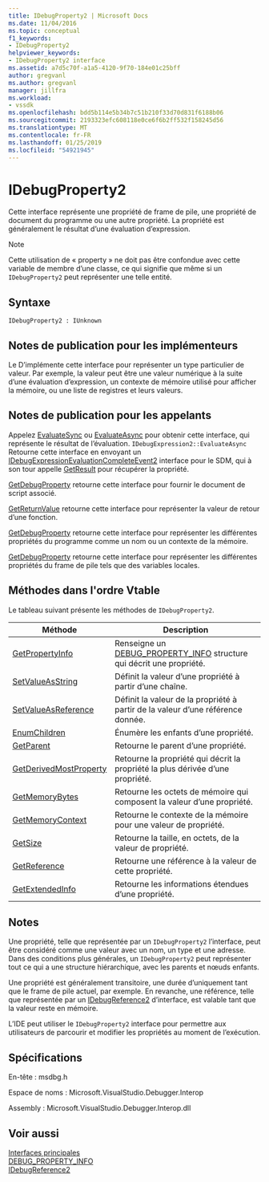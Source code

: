 ```yaml
---
title: IDebugProperty2 | Microsoft Docs
ms.date: 11/04/2016
ms.topic: conceptual
f1_keywords:
- IDebugProperty2
helpviewer_keywords:
- IDebugProperty2 interface
ms.assetid: a7d5c70f-a1a5-4120-9f70-184e01c25bff
author: gregvanl
ms.author: gregvanl
manager: jillfra
ms.workload:
- vssdk
ms.openlocfilehash: bdd5b114e5b34b7c51b210f33d70d831f6188b06
ms.sourcegitcommit: 2193323efc608118e0ce6f6b2ff532f158245d56
ms.translationtype: MT
ms.contentlocale: fr-FR
ms.lasthandoff: 01/25/2019
ms.locfileid: "54921945"
---
```

# <a name="idebugproperty2"></a>IDebugProperty2
Cette interface représente une propriété de frame de pile, une propriété de document du programme ou une autre propriété. La propriété est généralement le résultat d’une évaluation d’expression.  
  
> [!NOTE]
>  Cette utilisation de « property » ne doit pas être confondue avec cette variable de membre d’une classe, ce qui signifie que même si un `IDebugProperty2` peut représenter une telle entité.  
  
## <a name="syntax"></a>Syntaxe  
  
```  
IDebugProperty2 : IUnknown  
```  
  
## <a name="notes-for-implementers"></a>Notes de publication pour les implémenteurs  
 Le D’implémente cette interface pour représenter un type particulier de valeur. Par exemple, la valeur peut être une valeur numérique à la suite d’une évaluation d’expression, un contexte de mémoire utilisé pour afficher la mémoire, ou une liste de registres et leurs valeurs.  
  
## <a name="notes-for-callers"></a>Notes de publication pour les appelants  
 Appelez [EvaluateSync](../../../extensibility/debugger/reference/idebugexpression2-evaluatesync.md) ou [EvaluateAsync](../../../extensibility/debugger/reference/idebugexpression2-evaluateasync.md) pour obtenir cette interface, qui représente le résultat de l’évaluation. `IDebugExpression2::EvaluateAsync` Retourne cette interface en envoyant un [IDebugExpressionEvaluationCompleteEvent2](../../../extensibility/debugger/reference/idebugexpressionevaluationcompleteevent2.md) interface pour le SDM, qui à son tour appelle [GetResult](../../../extensibility/debugger/reference/idebugexpressionevaluationcompleteevent2-getresult.md) pour récupérer la propriété.  
  
 [GetDebugProperty](../../../extensibility/debugger/reference/idebugpropertycreateevent2-getdebugproperty.md) retourne cette interface pour fournir le document de script associé.  
  
 [GetReturnValue](../../../extensibility/debugger/reference/idebugreturnvalueevent2-getreturnvalue.md) retourne cette interface pour représenter la valeur de retour d’une fonction.  
  
 [GetDebugProperty](../../../extensibility/debugger/reference/idebugprogram2-getdebugproperty.md) retourne cette interface pour représenter les différentes propriétés du programme comme un nom ou un contexte de la mémoire.  
  
 [GetDebugProperty](../../../extensibility/debugger/reference/idebugstackframe2-getdebugproperty.md) retourne cette interface pour représenter les différentes propriétés du frame de pile tels que des variables locales.  
  
## <a name="methods-in-vtable-order"></a>Méthodes dans l'ordre Vtable  
 Le tableau suivant présente les méthodes de `IDebugProperty2`.  
  
|Méthode|Description|  
|------------|-----------------|  
|[GetPropertyInfo](../../../extensibility/debugger/reference/idebugproperty2-getpropertyinfo.md)|Renseigne un [DEBUG_PROPERTY_INFO](../../../extensibility/debugger/reference/debug-property-info.md) structure qui décrit une propriété.|  
|[SetValueAsString](../../../extensibility/debugger/reference/idebugproperty2-setvalueasstring.md)|Définit la valeur d’une propriété à partir d’une chaîne.|  
|[SetValueAsReference](../../../extensibility/debugger/reference/idebugproperty2-setvalueasreference.md)|Définit la valeur de la propriété à partir de la valeur d’une référence donnée.|  
|[EnumChildren](../../../extensibility/debugger/reference/idebugproperty2-enumchildren.md)|Énumère les enfants d’une propriété.|  
|[GetParent](../../../extensibility/debugger/reference/idebugproperty2-getparent.md)|Retourne le parent d’une propriété.|  
|[GetDerivedMostProperty](../../../extensibility/debugger/reference/idebugproperty2-getderivedmostproperty.md)|Retourne la propriété qui décrit la propriété la plus dérivée d’une propriété.|  
|[GetMemoryBytes](../../../extensibility/debugger/reference/idebugproperty2-getmemorybytes.md)|Retourne les octets de mémoire qui composent la valeur d’une propriété.|  
|[GetMemoryContext](../../../extensibility/debugger/reference/idebugproperty2-getmemorycontext.md)|Retourne le contexte de la mémoire pour une valeur de propriété.|  
|[GetSize](../../../extensibility/debugger/reference/idebugproperty2-getsize.md)|Retourne la taille, en octets, de la valeur de propriété.|  
|[GetReference](../../../extensibility/debugger/reference/idebugproperty2-getreference.md)|Retourne une référence à la valeur de cette propriété.|  
|[GetExtendedInfo](../../../extensibility/debugger/reference/idebugproperty2-getextendedinfo.md)|Retourne les informations étendues d’une propriété.|  
  
## <a name="remarks"></a>Notes  
 Une propriété, telle que représentée par un `IDebugProperty2` l’interface, peut être considéré comme une valeur avec un nom, un type et une adresse. Dans des conditions plus générales, un `IDebugProperty2` peut représenter tout ce qui a une structure hiérarchique, avec les parents et nœuds enfants.  
  
 Une propriété est généralement transitoire, une durée d’uniquement tant que le frame de pile actuel, par exemple. En revanche, une référence, telle que représentée par un [IDebugReference2](../../../extensibility/debugger/reference/idebugreference2.md) d’interface, est valable tant que la valeur reste en mémoire.  
  
 L’IDE peut utiliser le `IDebugProperty2` interface pour permettre aux utilisateurs de parcourir et modifier les propriétés au moment de l’exécution.  
  
## <a name="requirements"></a>Spécifications  
 En-tête : msdbg.h  
  
 Espace de noms : Microsoft.VisualStudio.Debugger.Interop  
  
 Assembly : Microsoft.VisualStudio.Debugger.Interop.dll  
  
## <a name="see-also"></a>Voir aussi  
 [Interfaces principales](../../../extensibility/debugger/reference/core-interfaces.md)   
 [DEBUG_PROPERTY_INFO](../../../extensibility/debugger/reference/debug-property-info.md)   
 [IDebugReference2](../../../extensibility/debugger/reference/idebugreference2.md)